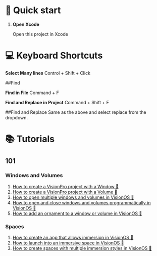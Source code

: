 # 🚀 Quick start

1.  **Open Xcode**

    Open this project in Xcode

# 💻 Keyboard Shortcuts

**Select Many lines**
Control + Shift + Click

##Find

**Find in File**
Command + F

**Find and Replace in Project**
Command + Shift + F

##Find and Replace
Same as the above and select replace from the dropdown.

# 📚 Tutorials

## 101

### Windows and Volumes
1. <a href="https://delasign.com/blog/how-to-create-a-visionpro-project-with-a-window/?utm=visionOS-starter-project">How to create a VisionPro project with a Window 🔗</a>
2. <a href="https://delasign.com/blog/how-to-create-a-visionpro-project-with-a-volume/?utm=visionOS-starter-project">How to create a VisionPro project with a Volume 🔗</a>
3. <a href="https://www.delasign.com/blog/how-to-open-multiple-windows-and-volumes-in-visionos/?utm=visionOS-starter-project">How to open multiple windows and volumes in VisionOS 🔗</a>
4. <a href="https://www.delasign.com/blog/how-to-open-and-close-windows-and-volumes-programmatically-in-visionos/?utm=visionOS-starter-project">How to open and close windows and volumes programmatically in VisionOS 🔗</a>
5. <a href="https://www.delasign.com/blog/how-to-add-an-ornament-to-a-window-or-volume-in-visionos/?utm=visionOS-starter-project">How to add an ornament to a window or volume in VisionOS 🔗</a>

### Spaces
1. <a href="https://www.delasign.com/blog/how-to-create-an-app-that-allows-immersion-in-visionos/?utm=visionOS-starter-project">How to create an app that allows immersion in VisionOS 🔗</a>
2. <a href="https://www.delasign.com/blog/how-to-launch-into-an-immersive-space-in-visionos/?utm=visionOS-starter-project">How to launch into an immersive space in VisionOS 🔗</a>
3. <a href="https://www.delasign.com/blog/how-to-create-spaces-with-multiple-immersion-styles-in-visionos/?utm=visionOS-starter-project">How to create spaces with multiple immersion styles in VisionOS 🔗</a>


